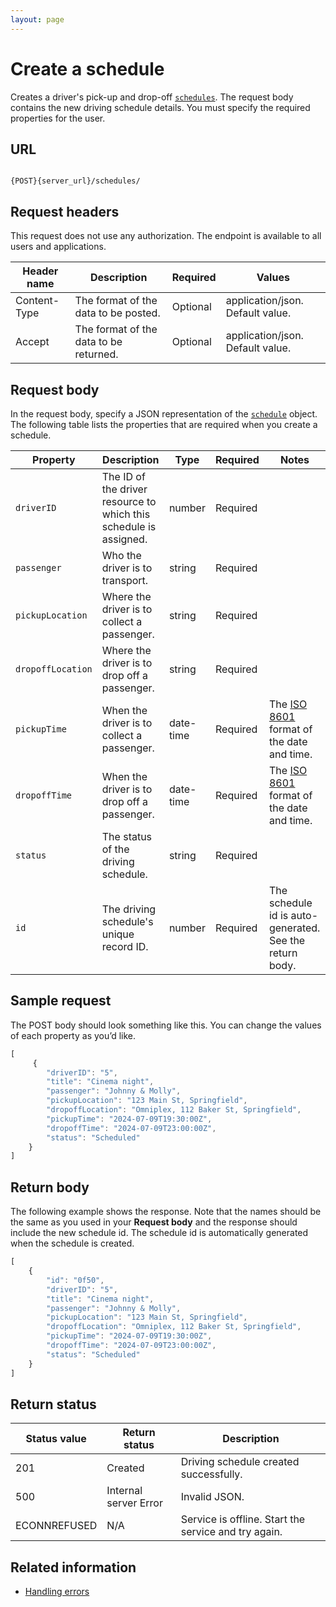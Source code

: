 ```yaml
---
layout: page
---
```


# Create a schedule

Creates a driver's pick-up and drop-off [`schedules`](schedules).
The request body contains the new driving schedule details.
You must specify the required properties for the user.

## URL

```shell

{POST}{server_url}/schedules/
```

## Request headers

This request does not use any authorization. The endpoint is available to all users and applications.

| Header name | Description | Required | Values |
| -------------- | ------ | ------------ |------------ |
| Content-Type | The format of the data to be posted. | Optional | application/json. Default value.  |
| Accept | The format of the data to be returned. | Optional | application/json. Default value. |

## Request body

In the request body, specify a JSON representation of the [`schedule`](schedules) object. The following table lists the properties that are required when you create a schedule.

| Property | Description | Type | Required | Notes |
| -------------- | ------ | ------------ |------------ |------------ |
| `driverID` | The ID of the driver resource to which this schedule is assigned. | number | Required |  |
| `passenger` | Who the driver is to transport. | string | Required |  |
| `pickupLocation` | Where the driver is to collect a passenger. | string | Required |  |
| `dropoffLocation` | Where the driver is to drop off a passenger. | string | Required |  |
| `pickupTime` | When the driver is to collect a passenger. | date-time | Required | The [ISO 8601](https://en.wikipedia.org/wiki/ISO_8601) format of the date and time. |
| `dropoffTime` | When the driver is to drop off a passenger. | date-time | Required | The [ISO 8601](https://en.wikipedia.org/wiki/ISO_8601) format of the date and time. |
| `status` | The status of the driving schedule. | string | Required |  |
| `id` | The driving schedule's unique record ID.  | number | Required | The schedule id is auto-generated. See the return body. |

## Sample request

The POST body should look something like this. You can change the values of each property as you’d like.

```js
[
     {
        "driverID": "5",
        "title": "Cinema night",
        "passenger": "Johnny & Molly",
        "pickupLocation": "123 Main St, Springfield",
        "dropoffLocation": "Omniplex, 112 Baker St, Springfield",
        "pickupTime": "2024-07-09T19:30:00Z",
        "dropoffTime": "2024-07-09T23:00:00Z",
        "status": "Scheduled"
    }
]
```

## Return body

The following example shows the response. Note that the names should be the same as you used in your **Request body** and the response should include the new schedule id. The schedule id is automatically generated when the schedule is created.

```js
[
    {
        "id": "0f50",
        "driverID": "5",
        "title": "Cinema night",
        "passenger": "Johnny & Molly",
        "pickupLocation": "123 Main St, Springfield",
        "dropoffLocation": "Omniplex, 112 Baker St, Springfield",
        "pickupTime": "2024-07-09T19:30:00Z",
        "dropoffTime": "2024-07-09T23:00:00Z",
        "status": "Scheduled"
    }
]
```

## Return status

| Status value | Return status | Description |
| ------------- | ----------- | ----------- |
| 201 | Created | Driving schedule created successfully. |
| 500 | Internal server Error | Invalid JSON. |
| ECONNREFUSED | N/A | Service is offline. Start the service and try again. |

## Related information

* [Handling errors](handling-errors.md)

